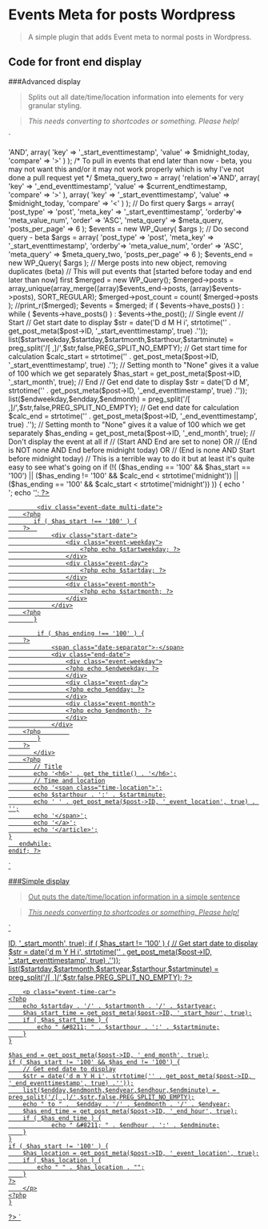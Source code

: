 Events Meta for posts Wordpress
===============================

> A simple plugin that adds Event meta to normal posts in Wordpress.

Code for front end display
--------------------------

###Advanced display

> Splits out all date/time/location information into <span class=""></span> elements for very granular styling.

> *This needs converting to shortcodes or something. Please help!*

`
<?php
	// http://codex.wordpress.org/Function_Reference/current_time
	$current_time = current_time('mysql');
	list( $today_year, $today_month, $today_day, $hour, $minute, $second ) = split( '([^0-9])', $current_time );
	
	// Set the hour and minute to midnight so events today that started between midnight and now are still pulled in
	$midnight_today = $today_year . $today_month . $today_day . '0000'; 
	
	$current_endtimestamp = $today_year . $today_month . $today_day . $hour . $minute; 
	
	// To pull in events that start later than midnight today
	$meta_query = array(
	  'relation'=>'AND',
	   array(
	       'key' => '_start_eventtimestamp',
	       'value' => $midnight_today,
	       'compare' => '>'
	   )
	);
	
	/* To pull in events that end later than now - beta, 
	you may not want this and/or it may not work properly which is why I've not done a pull request yet */
	$meta_query_two = array(
	   'relation'=>'AND',
	   array(
	       'key' => '_end_eventtimestamp',
	       'value' => $current_endtimestamp,
	       'compare' => '>'
	   ),
	   array(
	      'key' => '_start_eventtimestamp',
	       'value' => $midnight_today,
	       'compare' => '<'
	       )
	);
	
	// Do first query
	$args = array(
	   'post_type' => 'post',
	   'meta_key' => '_start_eventtimestamp',
	   'orderby'=> 'meta_value_num',
	   'order' => 'ASC',
	   'meta_query' => $meta_query,
	   'posts_per_page' => 6
	   );
	
	$events = new WP_Query( $args );
	
	// Do second query - beta
	$args = array(
	   'post_type' => 'post',
	   'meta_key' => '_start_eventtimestamp',
	   'orderby'=> 'meta_value_num',
	   'order' => 'ASC',
	   'meta_query' => $meta_query_two,
	   'posts_per_page' => 6
	   );
	$events_end = new WP_Query( $args );
	
	// Merge posts into new object, removing duplicates (beta)
	// This will put events that [started before today and end later than now] first
	$merged = new WP_Query();
	$merged->posts =  array_unique(array_merge((array)$events_end->posts, (array)$events->posts), SORT_REGULAR);
	$merged->post_count = count( $merged->posts );
	//print_r($merged);
	$events = $merged;
	
	if ( $events->have_posts() ) :
	
	while ( $events->have_posts() ) : $events->the_post();
	// Single event
	
	// Start 
	// Get start date to display
	$str = date('D d M H i', strtotime('' . get_post_meta($post->ID, '_start_eventtimestamp', true) .''));
	list($startweekday,$startday,$startmonth,$starthour,$startminute) = preg_split('/[ ,]/',$str,false,PREG_SPLIT_NO_EMPTY);
	
	// Get start time for calculation
	$calc_start = strtotime('' . get_post_meta($post->ID, '_start_eventtimestamp', true) .'');
	
	// Setting month to "None" gives it a value of 100 which we get separately
	$has_start = get_post_meta($post->ID, '_start_month', true);
	   
	// End 
	// Get end date to display
	$str = date('D d M', strtotime('' . get_post_meta($post->ID, '_end_eventtimestamp', true) .''));
	list($endweekday,$endday,$endmonth) = preg_split('/[ ,]/',$str,false,PREG_SPLIT_NO_EMPTY);
	
	// Get end date for calculation
	$calc_end = strtotime('' . get_post_meta($post->ID, '_end_eventtimestamp', true) .'');
	
	// Setting month to "None" gives it a value of 100 which we get separately
	$has_ending = get_post_meta($post->ID, '_end_month', true);
	 
	// Don't display the event at all if
	    // (Start AND End are set to none) OR
	    // (End is NOT none AND End before midnight today) OR
	    // (End is none AND Start before midnight today)
	 
	// This is a terrible way to do it but at least it's quite easy to see what's going on    
	if (!( 
	      ($has_ending == '100' && $has_start == '100') ||
	      ($has_ending != '100' && $calc_end < strtotime('midnight')) ||
	      ($has_ending == '100' && $calc_start < strtotime('midnight'))
	      )) {
	    
	    echo '<article class="media event">';
	    echo '<a class="event-link" href="' . get_permalink() . '">';
	    ?>
	        <div class="event-date multi-date">
	    <?php
	       if ( $has_start !== '100' ) {
	    ?>  
	            <div class="start-date">
	                <div class="event-weekday">
	                    <?php echo $startweekday; ?>
	                </div>
	                <div class="event-day">
	                    <?php echo $startday; ?>
	                </div>
	                <div class="event-month">
	                    <?php echo $startmonth; ?>
	                </div>
	            </div>
	    <?php
	       }
	
	        if ( $has_ending !== '100' ) {
	    ?>
	            <span class="date-separator">-</span>
	            <div class="end-date">
	                <div class="event-weekday">
	                <?php echo $endweekday; ?>
	                </div>
	                <div class="event-day">
	                <?php echo $endday; ?>
	                </div>
	                <div class="event-month">
	                <?php echo $endmonth; ?>
	                </div>
	            </div>
	    <?php        
	        }
	    ?>
	       </div>
	    <?php
	       // Title
	       echo '<h6>' . get_the_title() . '</h6>';
	       // Time and location
	       echo '<span class="time-location">';
	       echo $starthour . ':' . $startminute;
	       echo ' ' . get_post_meta($post->ID, '_event_location', true) . '';
	       echo '</span>';
	       echo '</a>';
	       echo '</article>';
	}
	   endwhile;
	endif; ?>
`

###Simple display

> Out puts the date/time/location information in a simple sentence

> *This needs converting to shortcodes or something. Please help!*

`
<?php
	$has_start = get_post_meta($post->ID, '_start_month', true);
	if ( $has_start != '100' ) {
		// Get start date to display
		$str = date('d m Y H i', strtotime('' . get_post_meta($post->ID, '_start_eventtimestamp', true) .''));
		list($startday,$startmonth,$startyear,$starthour,$startminute) = preg_split('/[ ,]/',$str,false,PREG_SPLIT_NO_EMPTY);
	?>
		<p class="event-time-car">
	<?php
		echo $startday . '/' . $startmonth . '/' . $startyear;
		$has_start_time = get_post_meta($post->ID, '_start_hour', true);
		if ( $has_start_time ) {
			echo " &#8211; " . $starthour . ':' . $startminute;
		}
	}
	
	$has_end = get_post_meta($post->ID, '_end_month', true);
	if ( $has_start != '100' && $has_end != '100') {
		// Get end date to display
		$str = date('d m Y H i', strtotime('' . get_post_meta($post->ID, '_end_eventtimestamp', true) .''));
		list($endday,$endmonth,$endyear,$endhour,$endminute) = preg_split('/[ ,]/',$str,false,PREG_SPLIT_NO_EMPTY);
		echo " to " .  $endday . '/' . $endmonth . '/' . $endyear;
		$has_end_time = get_post_meta($post->ID, '_end_hour', true);
		if ( $has_end_time ) {
				echo " &#8211; " . $endhour . ':' . $endminute;
		}
	}
	if ( $has_start != '100' ) {
		$has_location = get_post_meta($post->ID, '_event_location', true);
		if ( $has_location ) {
			echo " " . $has_location . "";
		}
	?>
		</p>
	<?php
	}
?>
`